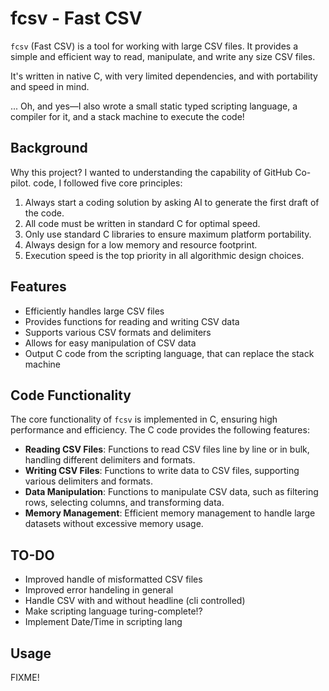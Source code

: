 # fcsv - Fast CSV

`fcsv` (Fast CSV) is a tool for working with large CSV files. It provides a simple and efficient 
way to read, manipulate, and write any size CSV files.

It's written in native C, with very limited dependencies, and with portability and speed in mind.

... Oh, and yes—I also wrote a small static typed scripting language, a compiler for it, and a
stack machine to execute the code!

## Background
Why this project? I wanted to understanding the capability of GitHub Co-pilot. code, I 
followed five core principles:

 1. Always start a coding solution by asking AI to generate the first draft of the code.
 2. All code must be written in standard C for optimal speed.
 3. Only use standard C libraries to ensure maximum platform portability.
 4. Always design for a low memory and resource footprint.
 5. Execution speed is the top priority in all algorithmic design choices.

## Features

- Efficiently handles large CSV files
- Provides functions for reading and writing CSV data
- Supports various CSV formats and delimiters
- Allows for easy manipulation of CSV data
- Output C code from the scripting language, that can replace the stack machine

## Code Functionality

The core functionality of `fcsv` is implemented in C, ensuring high performance and efficiency. 
The C code provides the following features:

- **Reading CSV Files**: Functions to read CSV files line by line or in bulk, handling 
different delimiters and formats.
- **Writing CSV Files**: Functions to write data to CSV files, supporting various 
delimiters and formats.
- **Data Manipulation**: Functions to manipulate CSV data, such as filtering rows, 
selecting columns, and transforming data.
- **Memory Management**: Efficient memory management to handle large datasets without 
excessive memory usage.

## TO-DO

- Improved handle of misformatted CSV files
- Improved error handeling in general
- Handle CSV with and without headline (cli controlled)
- Make scripting language turing-complete!?
- Implement Date/Time in scripting lang

## Usage

FIXME!
